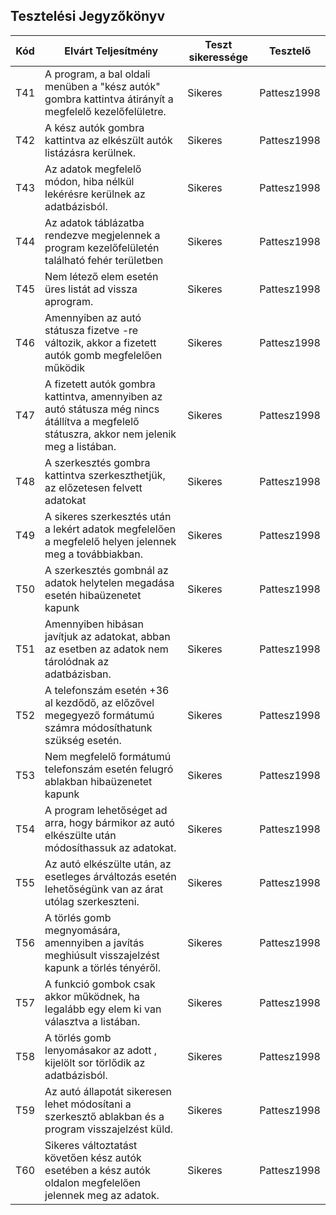 ## Tesztelési Jegyzőkönyv

 Kód | Elvárt Teljesítmény | Teszt sikeressége | Tesztelő |
| --- | ----------- | ----------- | ----------- |
| T41 | A program, a bal oldali menüben a "kész autók" gombra kattintva átirányít a megfelelő kezelőfelületre. | Sikeres | Pattesz1998 |
| T42 | A kész autók gombra kattintva az elkészült autók listázásra kerülnek. | Sikeres | Pattesz1998 |
| T43 | Az adatok megfelelő módon, hiba nélkül lekérésre kerülnek az adatbázisból. | Sikeres | Pattesz1998 |
| T44 | Az adatok táblázatba rendezve megjelennek a program kezelőfelületén található fehér területben | Sikeres | Pattesz1998 |
| T45 | Nem létező elem esetén üres listát ad vissza aprogram. | Sikeres | Pattesz1998 |
| T46 | Amennyiben az autó státusza fizetve -re változik, akkor a fizetett autók gomb megfelelően működik | Sikeres | Pattesz1998 |
| T47 | A fizetett autók gombra kattintva, amennyiben az autó státusza még nincs átállítva a megfelelő státuszra, akkor nem jelenik meg a listában. | Sikeres | Pattesz1998 |
| T48 | A szerkesztés gombra kattintva szerkeszthetjük, az előzetesen felvett adatokat | Sikeres | Pattesz1998 |
| T49 | A sikeres szerkesztés után a lekért adatok megfelelően a megfelelő helyen jelennek meg a továbbiakban. | Sikeres | Pattesz1998 | 
| T50 | A szerkesztés gombnál az adatok helytelen megadása esetén hibaüzenetet kapunk | Sikeres | Pattesz1998 |
| T51 | Amennyiben hibásan javítjuk az adatokat, abban az esetben az adatok nem tárolódnak az adatbázisban. | Sikeres | Pattesz1998 |
| T52 | A telefonszám esetén +36 al kezdődő, az előzővel megegyező formátumú számra módosíthatunk szükség esetén. | Sikeres | Pattesz1998 |
| T53 | Nem megfelelő formátumú telefonszám esetén felugró ablakban hibaüzenetet kapunk | Sikeres | Pattesz1998 |
| T54 | A program lehetőséget ad arra, hogy bármikor az autó elkészülte után módosíthassuk az adatokat. | Sikeres | Pattesz1998 |
| T55 | Az autó elkészülte után, az esetleges árváltozás esetén lehetőségünk van az árat utólag szerkeszteni. | Sikeres | Pattesz1998 |
| T56 | A törlés gomb megnyomására, amennyiben a javítás meghiúsult visszajelzést kapunk a törlés tényéről. | Sikeres | Pattesz1998 |
| T57 | A funkció gombok csak akkor működnek, ha legalább egy elem ki van választva a listában. | Sikeres | Pattesz1998 |
| T58 | A törlés gomb lenyomásakor az adott , kijelölt sor törlődik az adatbázisból. | Sikeres | Pattesz1998 |
| T59 | Az autó állapotát sikeresen lehet módosítani a szerkesztő ablakban és a program visszajelzést küld. | Sikeres | Pattesz1998 |
| T60 | Sikeres változtatást követően kész autók esetében a kész autók oldalon megfelelően jelennek meg az adatok. | Sikeres | Pattesz1998 |




